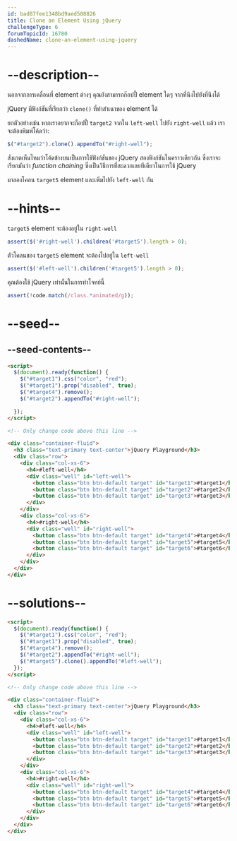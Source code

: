 ```yaml
---
id: bad87fee1348bd9aed508826
title: Clone an Element Using jQuery
challengeType: 6
forumTopicId: 16780
dashedName: clone-an-element-using-jquery
---
```


# --description--

นอกจากการเคลื่อนที่ element ต่างๆ คุณยังสามารถก๊อปปี้ element ใดๆ จากที่นึงไปยังที่นึงได้

jQuery มีฟังก์ชันที่เรียกว่า `clone()` ที่ทำสำเนาของ element ได้

ยกตัวอย่างเช่น หากเราอยากจะก็อปปี้ `target2` จากใน `left-well` ไปยัง `right-well` แล้ว เราจะต้องพิมพ์โค้ดว่า: 

```js
$("#target2").clone().appendTo("#right-well");
```

สังเกตเห็นไหมว่าโค้ดข้างบนเป็นการใช้ฟังก์ชันของ jQuery สองฟังก์ชันในคราวเดียวกัน ซึ่งเราจะเรียกมันว่า <dfn>function chaining</dfn> ซึ่งเป็นวิธีการที่สะดวกเลยทีเดียวในการใช้ jQuery

มาลองโคลน `target5` element และเพิ่มไปยัง `left-well` กัน

# --hints--

`target5` element จะต้องอยู่ใน `right-well`

```js
assert($('#right-well').children('#target5').length > 0);
```

ตัวโคลนของ `target5` element จะต้องไปอยู่ใน `left-well`

```js
assert($('#left-well').children('#target5').length > 0);
```

คุณต้องใช้ jQuery เท่านั้นในการทำโจทย์นี้

```js
assert(!code.match(/class.*animated/g));
```

# --seed--

## --seed-contents--

```html
<script>
  $(document).ready(function() {
    $("#target1").css("color", "red");
    $("#target1").prop("disabled", true);
    $("#target4").remove();
    $("#target2").appendTo("#right-well");

  });
</script>

<!-- Only change code above this line -->

<div class="container-fluid">
  <h3 class="text-primary text-center">jQuery Playground</h3>
  <div class="row">
    <div class="col-xs-6">
      <h4>#left-well</h4>
      <div class="well" id="left-well">
        <button class="btn btn-default target" id="target1">#target1</button>
        <button class="btn btn-default target" id="target2">#target2</button>
        <button class="btn btn-default target" id="target3">#target3</button>
      </div>
    </div>
    <div class="col-xs-6">
      <h4>#right-well</h4>
      <div class="well" id="right-well">
        <button class="btn btn-default target" id="target4">#target4</button>
        <button class="btn btn-default target" id="target5">#target5</button>
        <button class="btn btn-default target" id="target6">#target6</button>
      </div>
    </div>
  </div>
</div>
```

# --solutions--

```html
<script>
  $(document).ready(function() {
    $("#target1").css("color", "red");
    $("#target1").prop("disabled", true);
    $("#target4").remove();
    $("#target2").appendTo("#right-well");
    $("#target5").clone().appendTo("#left-well");
  });
</script>

<!-- Only change code above this line -->

<div class="container-fluid">
  <h3 class="text-primary text-center">jQuery Playground</h3>
  <div class="row">
    <div class="col-xs-6">
      <h4>#left-well</h4>
      <div class="well" id="left-well">
        <button class="btn btn-default target" id="target1">#target1</button>
        <button class="btn btn-default target" id="target2">#target2</button>
        <button class="btn btn-default target" id="target3">#target3</button>
      </div>
    </div>
    <div class="col-xs-6">
      <h4>#right-well</h4>
      <div class="well" id="right-well">
        <button class="btn btn-default target" id="target4">#target4</button>
        <button class="btn btn-default target" id="target5">#target5</button>
        <button class="btn btn-default target" id="target6">#target6</button>
      </div>
    </div>
  </div>
</div>
```
